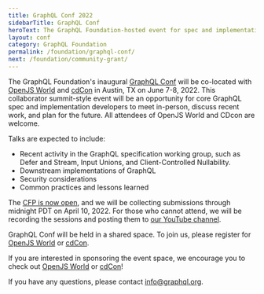 ```yaml
---
title: GraphQL Conf 2022
sidebarTitle: GraphQL Conf
heroText: The GraphQL Foundation-hosted event for spec and implementation contributors!
layout: conf
category: GraphQL Foundation
permalink: /foundation/graphql-conf/
next: /foundation/community-grant/
---
```


The GraphQL Foundation's inaugural [GraphQL Conf](https://conf.graphql.org) will be co-located with [OpenJS World](https://events.linuxfoundation.org/openjs-world/) and [cdCon](https://events.linuxfoundation.org/cdcon/) in Austin, TX on June 7-8, 2022. This collaborator summit-style event will be an opportunity for core GraphQL spec and implementation developers to meet in-person, discuss recent work, and plan for the future. All attendees of OpenJS World and CDcon are welcome.

Talks are expected to include:

* Recent activity in the GraphQL specification working group, such as Defer and Stream, Input Unions, and Client-Controlled Nullability.
* Downstream implementations of GraphQL
* Security considerations
* Common practices and lessons learned

The [CFP is now open](https://cfp.graphql.org), and we will be collecting submissions through midnight PDT on April 10, 2022. For those who cannot attend, we will be recording the sessions and posting them to [our YouTube channel](https://youtube.graphql.org).

GraphQL Conf will be held in a shared space. To join us, please register for [OpenJS World](https://events.linuxfoundation.org/openjs-world/) or [cdCon](https://events.linuxfoundation.org/cdcon/).

If you are interested in sponsoring the event space, we encourage you to check out [OpenJS World](https://events.linuxfoundation.org/openjs-world/) or [cdCon](https://events.linuxfoundation.org/cdcon/)!

If you have any questions, please contact [info@graphql.org](mailto:info@graphql.org).

